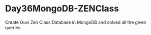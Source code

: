 # Day36MongoDB-ZENClass
Create Guvi Zen Class Database in MongoDB and solved all the given queries.
